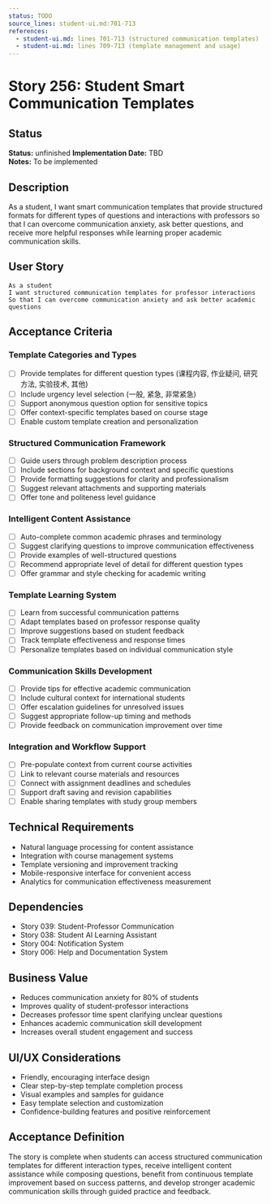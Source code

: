 ```yaml
---
status: TODO
source_lines: student-ui.md:701-713
references:
  - student-ui.md: lines 701-713 (structured communication templates)
  - student-ui.md: lines 709-713 (template management and usage)
---
```

# Story 256: Student Smart Communication Templates

## Status
**Status:** unfinished
**Implementation Date:** TBD  
**Notes:** To be implemented

## Description
As a student, I want smart communication templates that provide structured formats for different types of questions and interactions with professors so that I can overcome communication anxiety, ask better questions, and receive more helpful responses while learning proper academic communication skills.

## User Story
```
As a student
I want structured communication templates for professor interactions
So that I can overcome communication anxiety and ask better academic questions
```

## Acceptance Criteria

### Template Categories and Types
- [ ] Provide templates for different question types (课程内容, 作业疑问, 研究方法, 实验技术, 其他)
- [ ] Include urgency level selection (一般, 紧急, 非常紧急)
- [ ] Support anonymous question option for sensitive topics
- [ ] Offer context-specific templates based on course stage
- [ ] Enable custom template creation and personalization

### Structured Communication Framework
- [ ] Guide users through problem description process
- [ ] Include sections for background context and specific questions
- [ ] Provide formatting suggestions for clarity and professionalism
- [ ] Suggest relevant attachments and supporting materials
- [ ] Offer tone and politeness level guidance

### Intelligent Content Assistance
- [ ] Auto-complete common academic phrases and terminology
- [ ] Suggest clarifying questions to improve communication effectiveness
- [ ] Provide examples of well-structured questions
- [ ] Recommend appropriate level of detail for different question types
- [ ] Offer grammar and style checking for academic writing

### Template Learning System
- [ ] Learn from successful communication patterns
- [ ] Adapt templates based on professor response quality
- [ ] Improve suggestions based on student feedback
- [ ] Track template effectiveness and response times
- [ ] Personalize templates based on individual communication style

### Communication Skills Development
- [ ] Provide tips for effective academic communication
- [ ] Include cultural context for international students
- [ ] Offer escalation guidelines for unresolved issues
- [ ] Suggest appropriate follow-up timing and methods
- [ ] Provide feedback on communication improvement over time

### Integration and Workflow Support
- [ ] Pre-populate context from current course activities
- [ ] Link to relevant course materials and resources
- [ ] Connect with assignment deadlines and schedules
- [ ] Support draft saving and revision capabilities
- [ ] Enable sharing templates with study group members

## Technical Requirements
- Natural language processing for content assistance
- Integration with course management systems
- Template versioning and improvement tracking
- Mobile-responsive interface for convenient access
- Analytics for communication effectiveness measurement

## Dependencies
- Story 039: Student-Professor Communication
- Story 038: Student AI Learning Assistant
- Story 004: Notification System
- Story 006: Help and Documentation System

## Business Value
- Reduces communication anxiety for 80% of students
- Improves quality of student-professor interactions
- Decreases professor time spent clarifying unclear questions
- Enhances academic communication skill development
- Increases overall student engagement and success

## UI/UX Considerations
- Friendly, encouraging interface design
- Clear step-by-step template completion process
- Visual examples and samples for guidance
- Easy template selection and customization
- Confidence-building features and positive reinforcement

## Acceptance Definition
The story is complete when students can access structured communication templates for different interaction types, receive intelligent content assistance while composing questions, benefit from continuous template improvement based on success patterns, and develop stronger academic communication skills through guided practice and feedback.

